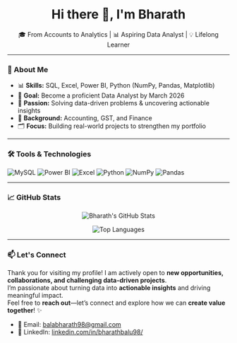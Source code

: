 <h1 align="center">Hi there 👋, I'm Bharath</h1>

<p align="center">
  🎓 From Accounts to Analytics | 📊 Aspiring Data Analyst | 💡 Lifelong Learner
</p>

---

### 🚀 About Me

- 📊 **Skills:** SQL, Excel, Power BI, Python (NumPy, Pandas, Matplotlib)  
- 🎯 **Goal:** Become a proficient Data Analyst by March 2026  
- 🧠 **Passion:** Solving data-driven problems & uncovering actionable insights  
- 💼 **Background:** Accounting, GST, and Finance  
- 🗂️ **Focus:** Building real-world projects to strengthen my portfolio

---

### 🛠️ Tools & Technologies

![MySQL](https://img.shields.io/badge/-MySQL-4479A1?style=flat&logo=mysql&logoColor=white)
![Power BI](https://img.shields.io/badge/-Power%20BI-F2C811?style=flat&logo=power-bi&logoColor=black)
![Excel](https://img.shields.io/badge/-Excel-217346?style=flat&logo=microsoft-excel&logoColor=white)
![Python](https://img.shields.io/badge/-Python-3776AB?style=flat&logo=python&logoColor=white)
![NumPy](https://img.shields.io/badge/-NumPy-013243?style=flat&logo=numpy)
![Pandas](https://img.shields.io/badge/-Pandas-150458?style=flat&logo=pandas)

---

### 📈 GitHub Stats

<p align="center">
  <img src="https://github-readme-stats.vercel.app/api?username=bharathbalu-98&show_icons=true&theme=radical&count_private=true" alt="Bharath's GitHub Stats" />
</p>

<p align="center">
  <img src="https://github-readme-stats.vercel.app/api/top-langs/?username=bharathbalu-98&layout=compact&theme=radical" alt="Top Languages" />
</p>

---

### 📫 Let's Connect

Thank you for visiting my profile! I am actively open to **new opportunities, collaborations, and challenging data-driven projects**.  
I’m passionate about turning data into **actionable insights** and driving meaningful impact.  
Feel free to **reach out**—let’s connect and explore how we can **create value together**! ✨

- 📧 Email: balabharath98@gmail.com  
- 💼 LinkedIn: [linkedin.com/in/bharathbalu98/](https://www.linkedin.com/in/bharathbalu98/)
